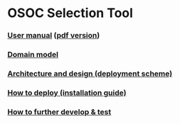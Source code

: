 # OSOC Selection Tool

### [User manual](info/user_manual.md) ([pdf version](info/user_manual.pdf))
### [Domain model](info/user_manual.md#41-domain-model)
### [Architecture and design (deployment scheme)](info/user_manual.md#42-architecture-and-design)
### [How to deploy (installation guide)](info/user_manual.md#6-installation-instructions-1)
### [How to further develop & test](info/user_manual.md#7-testing-1)
